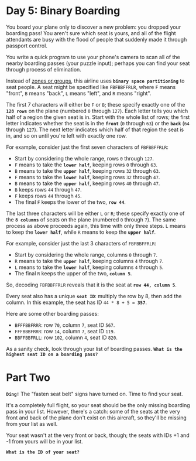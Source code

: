 # Day 5: Binary Boarding

You board your plane only to discover a new problem: you dropped your boarding pass! You aren't sure which seat is yours, and all of the flight attendants are busy with the flood of people that suddenly made it through passport control.

You write a quick program to use your phone's camera to scan all of the nearby boarding passes (your puzzle input); perhaps you can find your seat through process of elimination.

Instead of [zones or groups](https://www.youtube.com/watch?v=oAHbLRjF0vo), this airline uses **`binary space partitioning`** to seat people. A seat might be specified like `FBFBBFFRLR`, where `F` means "front", `B` means "back", `L` means "left", and `R` means "right".

The first 7 characters will either be `F` or `B`; these specify exactly one of the **`128 rows`** on the plane (numbered `0` through `127`). Each letter tells you which half of a region the given seat is in. Start with the whole list of rows; the first letter indicates whether the seat is in the **`front`** (`0` through `63`) or the **`back`** (`64` through `127`). The next letter indicates which half of that region the seat is in, and so on until you're left with exactly one row.

For example, consider just the first seven characters of `FBFBBFFRLR`:

- Start by considering the whole range, rows `0` through `127`.
- `F` means to take the **`lower half`**, keeping rows `0` through `63`.
- `B` means to take the **`upper half`**, keeping rows `32` through `63`.
- `F` means to take the **`lower half`**, keeping rows `32` through `47`.
- `B` means to take the **`upper half`**, keeping rows `40` through `47`.
- `B` keeps rows `44` through `47`.
- `F` keeps rows `44` through `45`.
- The final `F` keeps the lower of the two, **`row 44`**.

The last three characters will be either `L` or `R`; these specify exactly one of the **`8 columns`** of seats on the plane (numbered `0` through `7`). The same process as above proceeds again, this time with only three steps. `L` means to keep the **`lower half`**, while `R` means to keep the **`upper half`**.

For example, consider just the last 3 characters of `FBFBBFFRLR`:

- Start by considering the whole range, columns `0` through `7`.
- `R` means to take the **`upper half`**, keeping columns `4` through `7`.
- `L` means to take the **`lower half`**, keeping columns `4` through `5`.
- The final `R` keeps the upper of the two, **`column 5`**.

So, decoding `FBFBBFFRLR` reveals that it is the seat at **`row 44, column 5`**.

Every seat also has a unique **`seat ID`**: multiply the row by 8, then add the column. In this example, the seat has ID `44 * 8 + 5 = `**`357`**.

Here are some other boarding passes:

- `BFFFBBFRRR`: row `70`, column `7`, seat ID `567`.
- `FFFBBBFRRR`: row `14`, column `7`, seat ID `119`.
- `BBFFBBFRLL`: row `102`, column `4`, seat ID `820`.

As a sanity check, look through your list of boarding passes. **`What is the highest seat ID on a boarding pass?`**

# Part Two
**`Ding!`** The "fasten seat belt" signs have turned on. Time to find your seat.

It's a completely full flight, so your seat should be the only missing boarding pass in your list. However, there's a catch: some of the seats at the very front and back of the plane don't exist on this aircraft, so they'll be missing from your list as well.

Your seat wasn't at the very front or back, though; the seats with IDs +1 and -1 from yours will be in your list.

**`What is the ID of your seat?`**